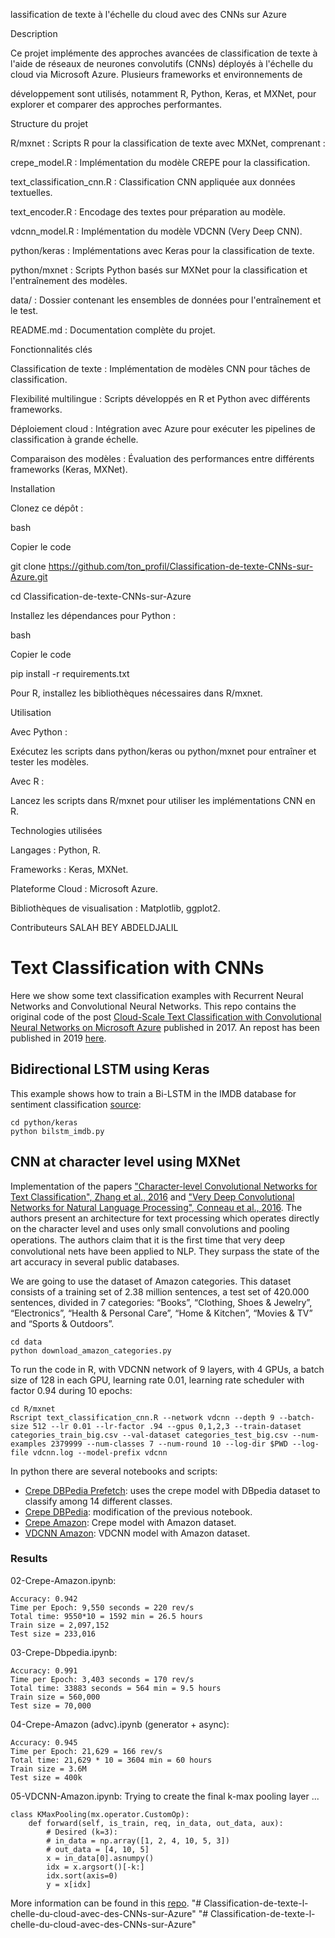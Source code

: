 lassification de texte à l'échelle du cloud avec des CNNs sur Azure


Description

Ce projet implémente des approches avancées de classification de texte à l'aide de réseaux de neurones convolutifs (CNNs) déployés à l'échelle du cloud via Microsoft Azure. Plusieurs frameworks et environnements de 

développement sont utilisés, notamment R, Python, Keras, et MXNet, pour explorer et comparer des approches performantes.


Structure du projet

R/mxnet : Scripts R pour la classification de texte avec MXNet, comprenant :


crepe_model.R : Implémentation du modèle CREPE pour la classification.

text_classification_cnn.R : Classification CNN appliquée aux données textuelles.

text_encoder.R : Encodage des textes pour préparation au modèle.

vdcnn_model.R : Implémentation du modèle VDCNN (Very Deep CNN).

python/keras : Implémentations avec Keras pour la classification de texte.


python/mxnet : Scripts Python basés sur MXNet pour la classification et l'entraînement des modèles.


data/ : Dossier contenant les ensembles de données pour l'entraînement et le test.



README.md : Documentation complète du projet.


Fonctionnalités clés

Classification de texte : Implémentation de modèles CNN pour tâches de classification.

Flexibilité multilingue : Scripts développés en R et Python avec différents frameworks.

Déploiement cloud : Intégration avec Azure pour exécuter les pipelines de classification à grande échelle.

Comparaison des modèles : Évaluation des performances entre différents frameworks (Keras, MXNet).

Installation

Clonez ce dépôt :

bash

Copier le code

git clone https://github.com/ton_profil/Classification-de-texte-CNNs-sur-Azure.git

cd Classification-de-texte-CNNs-sur-Azure

Installez les dépendances pour Python :

bash

Copier le code

pip install -r requirements.txt

Pour R, installez les bibliothèques nécessaires dans R/mxnet.

Utilisation

Avec Python :

Exécutez les scripts dans python/keras ou python/mxnet pour entraîner et tester les modèles.



Avec R :

Lancez les scripts dans R/mxnet pour utiliser les implémentations CNN en R.


Technologies utilisées

Langages : Python, R.

Frameworks : Keras, MXNet.

Plateforme Cloud : Microsoft Azure.

Bibliothèques de visualisation : Matplotlib, ggplot2.

Contributeurs
SALAH BEY ABDELDJALIL



# Text Classification with CNNs

Here we show some text classification examples with Recurrent Neural Networks and Convolutional Neural Networks. This repo contains the original code of the post [Cloud-Scale Text Classification with Convolutional Neural Networks on Microsoft Azure](https://blogs.technet.microsoft.com/machinelearning/2017/02/13/cloud-scale-text-classification-with-convolutional-neural-networks-on-microsoft-azure/) published in 2017. An repost has been published in 2019 [here](https://miguelgfierro.com/blog/2019/cloud-scale-text-classification-with-convolutional-neural-networks/).


## Bidirectional LSTM using Keras

This example shows how to train a Bi-LSTM in the IMDB database for sentiment classification 
[source](https://github.com/fchollet/keras/blob/d73c8361725e550f83a36cdf322e40a695db3a84/examples/imdb_bidirectional_lstm.py):
    
	cd python/keras  
	python bilstm_imdb.py  

## CNN at character level using MXNet

Implementation of the papers ["Character-level Convolutional Networks for Text Classification", Zhang et al., 2016](http://arxiv.org/abs/1509.01626) and  ["Very Deep Convolutional Networks for Natural Language Processing", Conneau et al., 2016](http://arxiv.org/abs/1606.01781). The authors present an architecture for text processing which operates directly on the character level and uses only small convolutions and pooling operations. The authors claim that it is the ﬁrst time that very deep convolutional nets have been applied to NLP. They surpass the state of the art accuracy in several public databases. 

We are going to use the dataset of Amazon categories. This dataset consists of a training set of 2.38 million sentences, a test set of 420.000 sentences, divided in 7 categories: “Books”, “Clothing, Shoes & Jewelry”, “Electronics”, “Health & Personal Care”, “Home & Kitchen”, “Movies & TV” and “Sports & Outdoors”. 
	
	cd data
	python download_amazon_categories.py  

To run the code in R, with VDCNN network of 9 layers, with 4 GPUs, a batch size of 128 in each GPU, learning rate 0.01, learning rate scheduler with factor 0.94 during 10 epochs:

	cd R/mxnet
	Rscript text_classification_cnn.R --network vdcnn --depth 9 --batch-size 512 --lr 0.01 --lr-factor .94 --gpus 0,1,2,3 --train-dataset categories_train_big.csv --val-dataset categories_test_big.csv --num-examples 2379999 --num-classes 7 --num-round 10 --log-dir $PWD --log-file vdcnn.log --model-prefix vdcnn 


In python there are several notebooks and scripts:

* [Crepe DBPedia Prefetch](python/mxnet/crepe_dbpedia_prefetch.ipynb): uses the crepe model with DBpedia dataset to classify among 14 different classes.
* [Crepe DBPedia](python/mxnet/03-Crepe-Dbpedia.ipynb): modification of the previous notebook.
* [Crepe Amazon](python/mxnet/02-Crepe-Amazon.ipynb): Crepe model with Amazon dataset.
* [VDCNN Amazon](python/mxnet/05-VDCNN-Amazon-advc.py): VDCNN model with Amazon dataset.

### Results

02-Crepe-Amazon.ipynb:
```
Accuracy: 0.942
Time per Epoch: 9,550 seconds = 220 rev/s
Total time: 9550*10 = 1592 min = 26.5 hours
Train size = 2,097,152
Test size = 233,016
```

03-Crepe-Dbpedia.ipynb:
```
Accuracy: 0.991
Time per Epoch: 3,403 seconds = 170 rev/s
Total time: 33883 seconds = 564 min = 9.5 hours
Train size = 560,000 
Test size = 70,000
```

04-Crepe-Amazon (advc).ipynb (generator + async):
```
Accuracy: 0.945
Time per Epoch: 21,629 = 166 rev/s
Total time: 21,629 * 10 = 3604 min = 60 hours
Train size = 3.6M
Test size = 400k
```

05-VDCNN-Amazon.ipynb:
Trying to create the final k-max pooling layer ...
```
class KMaxPooling(mx.operator.CustomOp):
    def forward(self, is_train, req, in_data, out_data, aux):
        # Desired (k=3):
        # in_data = np.array([1, 2, 4, 10, 5, 3])
        # out_data = [4, 10, 5]
        x = in_data[0].asnumpy()
        idx = x.argsort()[-k:]
        idx.sort(axis=0)
        y = x[idx]
```

More information can be found in this [repo](https://github.com/ilkarman/NLP-Sentiment/).
"# Classification-de-texte-l-chelle-du-cloud-avec-des-CNNs-sur-Azure" 
"# Classification-de-texte-l-chelle-du-cloud-avec-des-CNNs-sur-Azure" 
